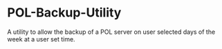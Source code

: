 # POL-Backup-Utility
A utility to allow the backup of a POL server on user selected days of the week at a user set time.
